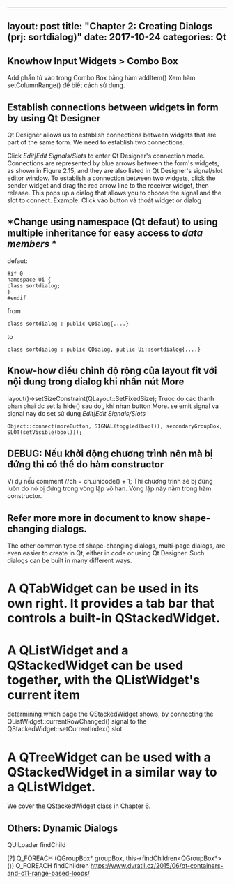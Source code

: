 ----
layout: post
title: "Chapter 2: Creating Dialogs (prj: sortdialog)"
date:   2017-10-24
categories: Qt
----



Knowhow Input Widgets > Combo Box
----
Add phần tử vào trong Combo Box bằng hàm addItem()
Xem hàm setColumnRange() để biết cách sử dụng.


Establish connections between widgets in form by using Qt Designer
----
Qt Designer allows us to establish connections between widgets that are part of the same form. We need to establish two connections.

Click *Edit|Edit Signals/Slots* to enter Qt Designer's connection mode. Connections are represented by blue arrows between the form's widgets, as shown in Figure 2.15, and they are also listed in Qt Designer's signal/slot editor window. To establish a connection between two widgets, click the sender widget and drag the red arrow line to the receiver widget, then release. This pops up a dialog that allows you to choose the signal and the slot to connect.
Example: Click vào button và thoát widget or dialog

*Change using namespace (Qt defaut) to using multiple inheritance for easy access to *data members* *
----
defaut:
```
#if 0
namespace Ui {
class sortdialog;
}
#endif
```
from
```
class sortdialog : public QDialog{....}
```
to
```
class sortdialog : public QDialog, public Ui::sortdialog{....}
```

Know-how điều chỉnh độ rộng của layout fit với nội dung trong dialog khi nhấn nút More
----
layout()->setSizeConstraint(QLayout::SetFixedSize);
Truoc do cac thanh phan phai dc set la hide() sau do', khi nhan button More. se emit signal va signal nay dc set sử dụng *Edit|Edit Signals/Slots*
```
Object::connect(moreButton, SIGNAL(toggled(bool)), secondaryGroupBox, SLOT(setVisible(bool)));
```

DEBUG: Nếu khởi động chương trình nên mà bị đứng thì có thể do hàm constructor
----
Ví dụ nếu comment //ch = ch.unicode() + 1;
Thì chương trình sẽ bị đứng luôn do nó bị đứng trong vòng lặp vô hạn. Vòng lặp này nằm trong hàm constructor.

Refer more more in document to know shape-changing dialogs.
----
The other common type of shape-changing dialogs, multi-page dialogs, are even easier to create in Qt, either in
code or using Qt Designer. Such dialogs can be built in many different ways.
# A QTabWidget can be used in its own right. It provides a tab bar that controls a built-in QStackedWidget.
# A QListWidget and a QStackedWidget can be used together, with the QListWidget's current item
determining which page the QStackedWidget shows, by connecting the
QListWidget::currentRowChanged() signal to the QStackedWidget::setCurrentIndex() slot.
# A QTreeWidget can be used with a QStackedWidget in a similar way to a QListWidget.
We cover the QStackedWidget class in Chapter 6.

Others: Dynamic Dialogs
----
QUiLoader
findChild

 [?] Q_FOREACH (QGroupBox* groupBox, this->findChildren<QGroupBox*>())
 Q_FOREACH
 findChildren
 https://www.dvratil.cz/2015/06/qt-containers-and-c11-range-based-loops/
